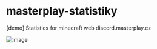 # masterplay-statistiky
[demo] Statistics for minecraft web discord.masterplay.cz

![image](https://github.com/MiftikCZ/masterplay-statistiky/assets/89579269/c09d8f55-3dda-4cd0-a779-efa5d74f5d11)
